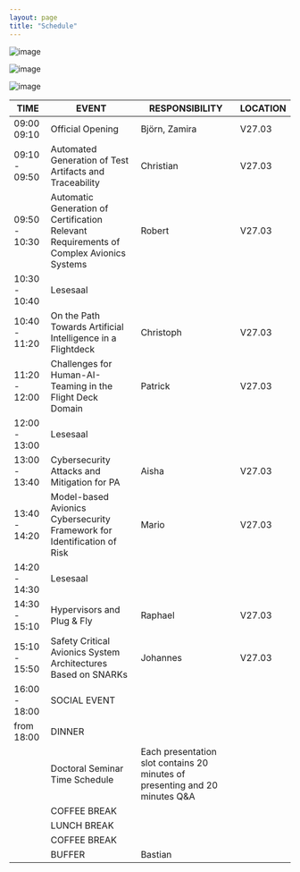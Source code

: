 ```yaml
---
layout: page
title: "Schedule"
---
```

![image](https://github.com/Edwin-Isidory/ils.doctoral.seminar.2024.github.io/assets/148284895/f80fa160-3a6e-457e-8101-c2a2c2f49dc8)
  
  ![image](https://github.com/Edwin-Isidory/ils.doctoral.seminar.2024.github.io/assets/148284895/b8731cd5-69e2-45e9-98df-5bbfeb234a41)


  ![image](https://github.com/Edwin-Isidory/ils.doctoral.seminar.2024.github.io/assets/148284895/19ed92a4-a914-48e9-8ea4-a31382e8159d)




| TIME           | EVENT                                              | RESPONSIBILITY                          | LOCATION |
|----------------|----------------------------------------------------|-----------------------------------------|----------|
| 09:00  09:10  | Official Opening                                   | Björn, Zamira                          | V27.03   |
| 09:10 - 09:50  | Automated Generation of Test Artifacts and Traceability | Christian                             | V27.03   |
| 09:50 - 10:30  | Automatic Generation of Certification Relevant Requirements of Complex Avionics Systems | Robert | V27.03   |
| 10:30 - 10:40  | Lesesaal                                           |                                         |          |
| 10:40 - 11:20  | On the Path Towards Artificial Intelligence in a Flightdeck | Christoph                          | V27.03   |
| 11:20 - 12:00  | Challenges for Human-AI-Teaming in the Flight Deck Domain | Patrick                           | V27.03   |
| 12:00 - 13:00  | Lesesaal                                           |                                         |          |
| 13:00 - 13:40  | Cybersecurity Attacks and Mitigation for PA       | Aisha                                   | V27.03   |
| 13:40 - 14:20  | Model-based Avionics Cybersecurity Framework for Identification of Risk | Mario             | V27.03   |
| 14:20 - 14:30  | Lesesaal                                           |                                         |          |
| 14:30 - 15:10  | Hypervisors and Plug & Fly                         | Raphael                                 | V27.03   |
| 15:10 - 15:50  | Safety Critical Avionics System Architectures Based on SNARKs | Johannes                     | V27.03   |
| 16:00 - 18:00  | SOCIAL EVENT                                      |                                         |          |
| from 18:00     | DINNER                                             |                                         |          |
|                | Doctoral Seminar Time Schedule                    | Each presentation slot contains 20 minutes of presenting and 20 minutes Q&A |          |
|                | COFFEE BREAK                                      |                                         |          |
|                | LUNCH BREAK                                       |                                         |          |
|                | COFFEE BREAK                                      |                                         |          |
|                | BUFFER                                             | Bastian                                 |          |



